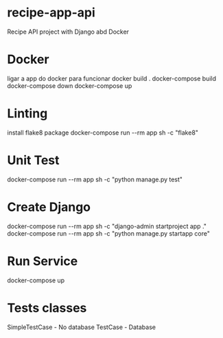 # recipe-app-api
 Recipe API project with Django abd Docker

# Docker
ligar a app do docker para funcionar
docker build .
docker-compose build
docker-compose down
docker-compose up

# Linting
install flake8 package
docker-compose run --rm app sh -c "flake8"

# Unit Test
docker-compose run --rm app sh -c "python manage.py test"

# Create Django
docker-compose run --rm app sh -c "django-admin startproject app ."
docker-compose run --rm app sh -c "python manage.py startapp core"

# Run Service
docker-compose up

# Tests classes
SimpleTestCase - No database
TestCase - Database

